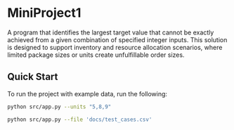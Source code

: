 # MiniProject1
A program that identifies the largest target value that cannot be exactly achieved from a given combination of specified integer inputs. This solution is designed to support inventory and resource allocation scenarios, where limited package sizes or units create unfulfillable order sizes. 

## Quick Start

To run the project with example data, run the following:
```bash
python src/app.py --units "5,8,9"
```

```bash
python src/app.py --file 'docs/test_cases.csv'
```
